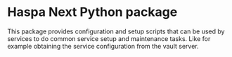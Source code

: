 # Haspa Next Python package

This package provides configuration and setup scripts that can be used by services to do common service setup and maintenance tasks.
Like for example obtaining the service configuration from the vault server.
